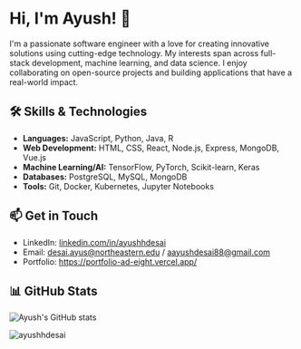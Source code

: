 # Hi, I'm Ayush! 👋

I'm a passionate software engineer with a love for creating innovative solutions using cutting-edge technology. My interests span across full-stack development, machine learning, and data science. I enjoy collaborating on open-source projects and building applications that have a real-world impact.

## 🛠️ Skills & Technologies

- **Languages:** JavaScript, Python, Java, R
- **Web Development:** HTML, CSS, React, Node.js, Express, MongoDB, Vue.js
- **Machine Learning/AI:** TensorFlow, PyTorch, Scikit-learn, Keras
- **Databases:** PostgreSQL, MySQL, MongoDB
- **Tools:** Git, Docker, Kubernetes, Jupyter Notebooks

## 📫 Get in Touch

- LinkedIn: [linkedin.com/in/ayushhdesai](https://linkedin.com/in/ayushhdesai)
- Email: desai.ayus@northeastern.edu / aayushdesai88@gmail.com
- Portfolio: https://portfolio-ad-eight.vercel.app/

## 📊 GitHub Stats

![Ayush's GitHub stats](https://github-readme-stats.vercel.app/api?username=ayushhdesai&show_icons=true&theme=radical)
<p><img align="center" src="https://github-readme-streak-stats.herokuapp.com/?user=ayushhdesai&" alt="ayushhdesai" /></p>
